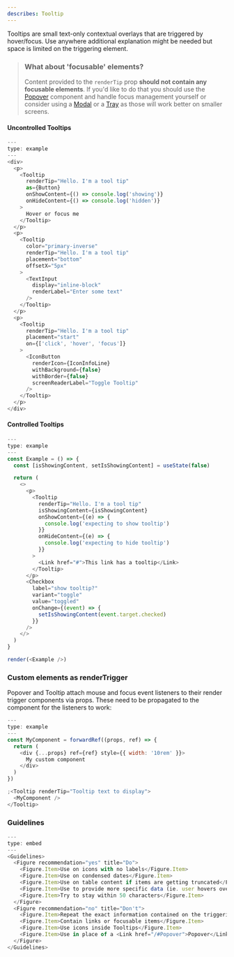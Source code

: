```yaml
---
describes: Tooltip
---
```


Tooltips are small text-only contextual overlays that are triggered by hover/focus. Use anywhere additional explanation might be needed but space is limited on the triggering element.

> ### What about 'focusable' elements?
>
> Content provided to the `renderTip` prop **should not contain any focusable elements**. If you'd like to do
> that you should use the [Popover](Popover) component and handle focus management yourself or
> consider using a [Modal](Modal) or a [Tray](Tray) as those will work better on smaller screens.

#### Uncontrolled Tooltips

```js
---
type: example
---
<div>
  <p>
    <Tooltip
      renderTip="Hello. I'm a tool tip"
      as={Button}
      onShowContent={() => console.log('showing')}
      onHideContent={() => console.log('hidden')}
    >
      Hover or focus me
    </Tooltip>
  </p>
  <p>
    <Tooltip
      color="primary-inverse"
      renderTip="Hello. I'm a tool tip"
      placement="bottom"
      offsetX="5px"
    >
      <TextInput
        display="inline-block"
        renderLabel="Enter some text"
      />
    </Tooltip>
  </p>
  <p>
    <Tooltip
      renderTip="Hello. I'm a tool tip"
      placement="start"
      on={['click', 'hover', 'focus']}
    >
      <IconButton
        renderIcon={IconInfoLine}
        withBackground={false}
        withBorder={false}
        screenReaderLabel="Toggle Tooltip"
      />
    </Tooltip>
  </p>
</div>
```

#### Controlled Tooltips

```js
---
type: example
---
const Example = () => {
  const [isShowingContent, setIsShowingContent] = useState(false)

  return (
    <>
      <p>
        <Tooltip
          renderTip="Hello. I'm a tool tip"
          isShowingContent={isShowingContent}
          onShowContent={(e) => {
            console.log('expecting to show tooltip')
          }}
          onHideContent={(e) => {
            console.log('expecting to hide tooltip')
          }}
        >
          <Link href="#">This link has a tooltip</Link>
        </Tooltip>
      </p>
      <Checkbox
        label="show tooltip?"
        variant="toggle"
        value="toggled"
        onChange={(event) => {
          setIsShowingContent(event.target.checked)
        }}
      />
    </>
  )
}

render(<Example />)
```

### Custom elements as renderTrigger

Popover and Tooltip attach mouse and focus event listeners to their render trigger components via props. These need to be propagated to the component for the listeners to work:

```js
---
type: example
---
const MyComponent = forwardRef((props, ref) => {
  return (
    <div {...props} ref={ref} style={{ width: '10rem' }}>
      My custom component
    </div>
  )
})

;<Tooltip renderTip="Tooltip text to display">
  <MyComponent />
</Tooltip>
```

### Guidelines

```js
---
type: embed
---
<Guidelines>
  <Figure recommendation="yes" title="Do">
    <Figure.Item>Use on icons with no labels</Figure.Item>
    <Figure.Item>Use on condensed dates</Figure.Item>
    <Figure.Item>Use on table content if items are getting truncated</Figure.Item>
    <Figure.Item>Use to provide more specific data (ie. user hovers over a chart element, Tooltip shows precise info)</Figure.Item>
    <Figure.Item>Try to stay within 50 characters</Figure.Item>
  </Figure>
  <Figure recommendation="no" title="Don't">
    <Figure.Item>Repeat the exact information contained on the triggering element</Figure.Item>
    <Figure.Item>Contain links or focusable items</Figure.Item>
    <Figure.Item>Use icons inside Tooltips</Figure.Item>
    <Figure.Item>Use in place of a <Link href="/#Popover">Popover</Link> or <Link href="/#Menu">Menu</Link></Figure.Item>
  </Figure>
</Guidelines>
```
